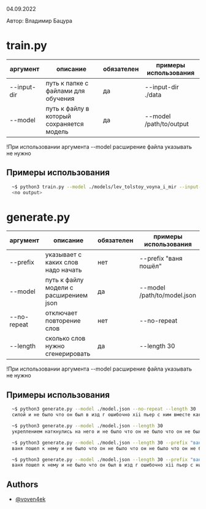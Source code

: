 04.09.2022 

Автор: Владимир Бацура


# train.py

|аргумент|описание|обязателен|примеры использования|
|---|---|---|---|
|--input-dir|путь к папке с файлами для обучения|да|--input-dir ./data|
|--model|путь к файлу в который сохраняется модель|да|--model /path/to/output|

!При использовании аргумента --model расширение файла указывать не нужно

## Примеры использования

```bash
  ~$ python3 train.py --model ./models/lev_tolstoy_voyna_i_mir --input-dir ./data
  <no output>
```

# generate.py

|аргумент|описание|обязателен|примеры использования|
|---|---|---|---|
|--prefix|указывает с каких слов надо начать|нет|--prefix "ваня пошёл"|
|--model|путь к файлу модели с расширением json|да|--model /path/to/model.json|
|--no-repeat|отключает повторение слов|нет|--no-repeat|
|--length|сколько слов нужно сгенерировать|да|--length 30|

!При использовании аргумента --model расширение файла указывать не нужно

## Примеры использования

```bash
  ~$ python3 generate.py --model ./model.json --no-repeat --length 30
  силой и не было что он был в изд г ошибочно xii пьер с ним вместе как будто бы я знаю только тогда когда она была одна из за

  ~$ python3 generate.py --model ./model.json --length 30
  укреплением наткнулись на него и не было что он не было что он не было что он не было что он не было что он не было что он

  ~$ python3 generate.py --model ./model.json --length 30 --prefix "ваня пошел"
  ваня пошел к нему и не было что он не было что он не было что он не было что он не было что он не было что он не

  ~$ python3 generate.py --model ./model.json --length 30 --prefix "ваня пошел" --no-repeat
  ваня пошел к нему и не было что он был в изд г ошибочно xii пьер с ним вместе как будто бы я знаю только тогда когда она была одна
```

## Authors

- [@voven4ek](https://www.github.com/batsura-vs)

